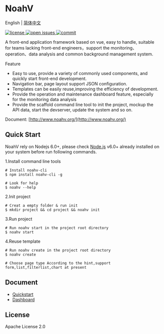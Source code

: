 # NoahV

English | [简体中文](./README_ch.md)



<a href="https://github.com/baidu/NoahV/blob/master/LICENSE">
<img src="https://img.shields.io/github/license/baidu/NoahV.svg?style=popout-square" alt="license">
</a>

<a href="https://github.com/baidu/NoahV/issues">
<img src="https://img.shields.io/github/issues/baidu/NoahV.svg?style=flat-square" alt="open issues">
</a>

<a href="https://github.com/baidu/NoahV/commits/master">
	<img src="https://img.shields.io/github/commit-activity/w/baidu/NoahV.svg?style=flat-square" alt="commit">
</a>

A front-end application framework based on vue, easy to handle, suitable for teams lacking front-end engineers，support the monitoring、operation、data analysis and common background management system.


Feature

* Easy to use, provide a variety of commonly used components, and quickly start front-end development.
* Navigation bar, page layout support JSON configuration.
* Templates can be easily reuse,improving the efficiency of development.
* Provide the operation and maintenance dashboard feature, especially for the monitoring data analysis 
* Provide the scaffold command line tool to init the project, mockup the API data, start the devserver, update the system and so on.

Document: [http://www.noahv.org/](http://www.noahv.org/)

## Quick Start

NoahV rely on Nodejs 6.0+, please check <a href="https://nodejs.org/en/">Node.js</a> v6.0+ already installed on your system before run following commands.

1.Install command line tools

```shell
# Install noahv-cli
$ npm install noahv-cli -g

# Look for help
$ noahv --help
```

2.Init project

```shell
# Creat a empty folder & run init
$ mkdir project && cd project && noahv init

```

3.Run project

```shell
# Run noahv start in the project root directory
$ noahv start 
```

4.Reuse template

```shell
# Run noahv create in the project root directory
$ noahv create

# Choose page type According to the hint,support form,list,filterlist,chart at present
```

## Document

* [Quickstart](http://www.noahv.org/#/guide/quickstart)
* [Dashboard](http://www.noahv.org/#/doc/view/guide)


## License

Apache License 2.0
